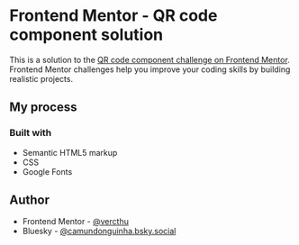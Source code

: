# Frontend Mentor - QR code component solution

This is a solution to the [QR code component challenge on Frontend Mentor](https://www.frontendmentor.io/challenges/qr-code-component-iux_sIO_H). Frontend Mentor challenges help you improve your coding skills by building realistic projects. 

## My process

### Built with

- Semantic HTML5 markup
- CSS
- Google Fonts

## Author

- Frontend Mentor - [@vercthu](https://www.frontendmentor.io/profile/vercthu)
- Bluesky - [@camundonguinha.bsky.social](https://bsky.app/profile/camundonguinha.bsky.social)